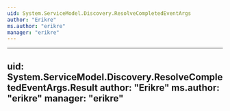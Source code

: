 ```yaml
---
uid: System.ServiceModel.Discovery.ResolveCompletedEventArgs
author: "Erikre"
ms.author: "erikre"
manager: "erikre"
---
```


---
uid: System.ServiceModel.Discovery.ResolveCompletedEventArgs.Result
author: "Erikre"
ms.author: "erikre"
manager: "erikre"
---
